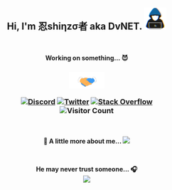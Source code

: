 <!-- ---------------------------------------------------------------------------------------------------- -->
<div align = "center">
<h2>  Hi, I'm 忍shiηzσ者 aka DvNET. <picture><img src = "https://github.com/0xAbdulKhalid/0xAbdulKhalid/raw/main/assets/mdImages/about_me.gif" width = 50px> </h2> </picture> <br>

<p font-size = "20px"> <b> Working on something... 😈 </b> </p>
<h3> <img src="https://github.com/0xAbdulKhalid/0xAbdulKhalid/raw/main/assets/mdImages/handshake.gif" width ="80"> <br>

 [![Discord](https://img.shields.io/badge/Discord-%235865F2.svg?style=for-the-badge&logo=discord&logoColor=white)](https://discord.com/users/1083102293496451108)   [![Twitter](https://img.shields.io/badge/Twitter-%231DA1F2.svg?style=for-the-badge&logo=Twitter&logoColor=white)](https://twitter.com/PahasaraDv)    [![Stack Overflow](https://img.shields.io/badge/-Stackoverflow-FE7A16?style=for-the-badge&logo=stack-overflow&logoColor=white)](https://stackoverflow.com/users/12632079) 
 <br>
 ![Visitor Count](https://komarev.com/ghpvc/?username=Pahasara&color=blue) 
</h3>
<br>
</div>
<!-- ---------------------------------------------------------------------------------------------------- -->

<div align = "center">
  <p font-size = "20px"> <b> 👻 A little more about me... </b> 
    <picture><img src="https://github.com/Pahasara/Pahasara/assets/46932317/3f3ba3b4-2eee-4c9c-89f6-94b3f6ceb869" width = "560"/></picture>
  </p>
 <br>
</div>
<!-- ---------------------------------------------------------------------------------------------------- -->

<div align = "center">
 <p font-size = "20px"> <b> He may never trust someone... 🎧 </b>
   <br>
   <picture><img src="https://github.com/Pahasara/Pahasara/assets/46932317/220a9be5-9916-4924-af23-2543f9799e2c" width = "560"/></picture>
 </p>
</div>
<!-- ---------------------------------------------------------------------------------------------------- -->

<!-- Proudly created with GPRM ( https://gprm.itsvg.in ) -->
